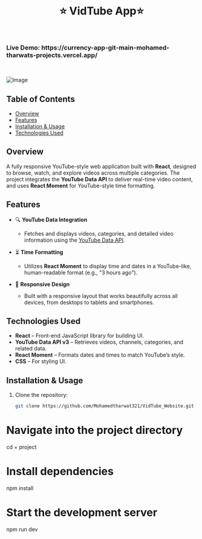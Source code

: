 <h1 align="center"> ⭐️ VidTube App⭐️ </h1> <br>
 <h3 algin="center"> Live Demo: https://currency-app-git-main-mohamed-tharwats-projects.vercel.app/ </h3> <br>


![Image](https://github.com/user-attachments/assets/8dc9cfc7-0814-48e4-aa1f-a0fe7b2a71cd)



## Table of Contents
- [Overview](#overview)
- [Features](#features)
- [Installation & Usage](#installation--usage)
- [Technologies Used](#technologies-used)


## Overview
A fully responsive YouTube-style web application built with **React**, designed to browse, watch, and explore videos across multiple categories. The project integrates the **YouTube Data API** to deliver real-time video content, and uses **React Moment** for YouTube-style time formatting.



## Features
- 🔍 **YouTube Data Integration**
  - Fetches and displays videos, categories, and detailed video information using the [YouTube Data API](https://developers.google.com/youtube/v3).

- ⏳ **Time Formatting**
  - Utilizes **React Moment** to display time and dates in a YouTube-like, human-readable format (e.g., "3 hours ago").

- 📱 **Responsive Design**
  - Built with a responsive layout that works beautifully across all devices, from desktops to tablets and smartphones.




## Technologies Used
- **React** – Front-end JavaScript library for building UI.
- **YouTube Data API v3** – Retrieves videos, channels, categories, and related data.
- **React Moment** – Formats dates and times to match YouTube’s style.
- **CSS** – For styling UI.



## Installation & Usage
1. Clone the repository:
   ```bash
   git clone https://github.com/Mohamedtharwat321/VidTube_Website.git

# Navigate into the project directory
cd + project

# Install dependencies
npm install

# Start the development server
npm run dev

